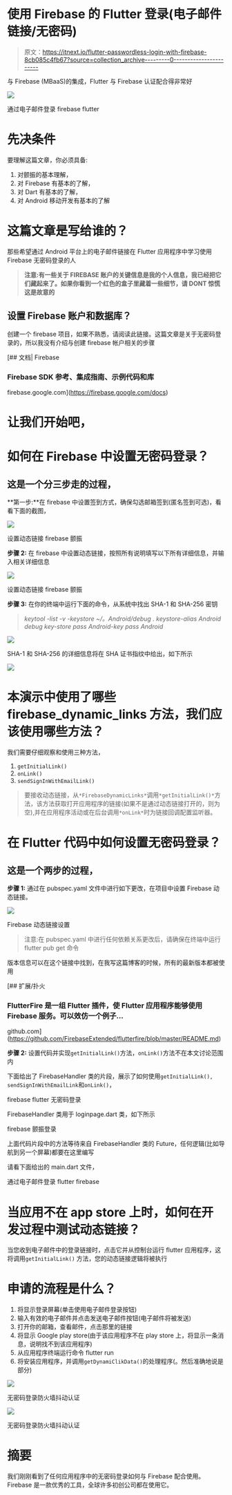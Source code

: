 # 使用 Firebase 的 Flutter 登录(电子邮件链接/无密码)

> 原文：<https://itnext.io/flutter-passwordless-login-with-firebase-8cb085c4fb67?source=collection_archive---------0----------------------->

与 Firebase (MBaaS)的集成，Flutter 与 Firebase 认证配合得非常好

![](img/9293ea5c53b09604499bb62d46f6627b.png)

通过电子邮件登录 firebase flutter

# **先决条件**

要理解这篇文章，你必须具备:

1.  对颤振的基本理解，
2.  对 Firebase 有基本的了解，
3.  对 Dart 有基本的了解，
4.  对 Android 移动开发有基本的了解

# **这篇文章是写给谁的？**

那些希望通过 Android 平台上的电子邮件链接在 Flutter 应用程序中学习使用 Firebase 无密码登录的人

> **注意:有一些关于 FIREBASE 账户的关键信息是我的个人信息，我已经把它们藏起来了。如果你看到一个红色的盒子里藏着一些细节，请 DONT 惊慌这是故意的**

## **设置 Firebase 账户和数据库？**

创建一个 firebase 项目，如果不熟悉，请阅读此链接。这篇文章是关于无密码登录的，所以我没有介绍与创建 firebase 帐户相关的步骤

[](https://firebase.google.com/docs) [## 文档| Firebase

### Firebase SDK 参考、集成指南、示例代码和库

firebase.google.com](https://firebase.google.com/docs) 

# 让我们开始吧，

# 如何在 Firebase 中设置无密码登录？

## 这是一个分三步走的过程，

**第一步:**在 firebase 中设置签到方式，确保勾选邮箱签到(匿名签到可选)，看看下面的截图，

![](img/5dd82c5c6d6b438aa3591cf3084a197c.png)

设置动态链接 firebase 颤振

**步骤 2:** 在 firebase 中设置动态链接，按照所有说明填写以下所有详细信息，并输入相关详细信息

![](img/5cb8fa74a26b0a94388d2337e41ddbe5.png)

设置动态链接 firebase 颤振

**步骤 3:** 在你的终端中运行下面的命令，从系统中找出 SHA-1 和 SHA-256 密钥

> *keytool -list -v -keystore ~/。Android/debug . keystore-alias Android debug key-store pass Android-key pass Android*

![](img/87826366a0fee56730965ef271a69df2.png)

SHA-1 和 SHA-256 的详细信息将在 SHA 证书指纹中给出，如下所示

![](img/6c474689153daa08f4fd07e2173f8866.png)

# 本演示中使用了哪些 firebase_dynamic_links 方法，我们应该使用哪些方法？

我们需要仔细观察和使用三种方法，

1.  `getInitialLink()`
2.  `onLink()`
3.  `sendSignInWithEmailLink()`

> 要接收动态链接，从`*FirebaseDynamicLinks*`调用`*getInitialLink()*`方法，该方法获取打开应用程序的链接(如果不是通过动态链接打开的，则为空),并在应用程序活动或在后台调用`*onLink*`时为链接回调配置监听器。

# 在 Flutter 代码中如何设置无密码登录？

## 这是一个两步的过程，

**步骤 1:** 通过在 pubspec.yaml 文件中进行如下更改，在项目中设置 Firebase 动态链接。

![](img/10276a0fc2c0150dcb9edd6e183b2dae.png)

Firebase 动态链接设置

> 注意:在 pubspec.yaml 中进行任何依赖关系更改后，请确保在终端中运行 flutter pub get 命令

版本信息可以在这个链接中找到，在我写这篇博客的时候，所有的最新版本都被使用

[](https://github.com/FirebaseExtended/flutterfire/blob/master/README.md) [## 扩展/扑火

### FlutterFire 是一组 Flutter 插件，使 Flutter 应用程序能够使用 Firebase 服务。可以效仿一个例子…

github.com](https://github.com/FirebaseExtended/flutterfire/blob/master/README.md) 

**步骤 2:** 设置代码并实现`getInitialLink()`方法，`onLink()`方法不在本文讨论范围内

下面给出了 FirebaseHandler 类的片段，展示了如何使用`getInitialLink(),` `sendSignInWithEmailLink`和`onLink()`，

firebase flutter 无密码登录

FirebaseHandler 类用于 loginpage.dart 类，如下所示

firebase 颤振登录

上面代码片段中的方法等待来自 FirebaseHandler 类的 Future，任何逻辑(比如导航到另一个屏幕)都要在这里编写

请看下面给出的 main.dart 文件，

通过电子邮件登录 flutter firebase

# 当应用不在 app store 上时，如何在开发过程中测试动态链接？

当您收到电子邮件中的登录链接时，点击它并从控制台运行 flutter 应用程序，这将调用`getInitialLink()` 方法，您的动态链接逻辑将被执行

# 申请的流程是什么？

1.  将显示登录屏幕(单击使用电子邮件登录按钮)
2.  输入有效的电子邮件并点击发送电子邮件按钮(电子邮件将被发送)
3.  打开你的邮箱，查看邮件，点击那里的链接
4.  将显示 Google play store(由于该应用程序不在 play store 上，将显示一条消息，说明找不到该应用程序)
5.  从应用程序终端运行命令 flutter run
6.  将安装应用程序，并调用`getDynamiClikData()`的处理程序(。然后准确地说是部分)

![](img/83aaa7ab59e9525114ecfb047faf22d8.png)

无密码登录防火墙抖动认证

![](img/5ad0b7d4499337daf23a1f6ebdafc18b.png)

无密码登录防火墙抖动认证

# 摘要

我们刚刚看到了任何应用程序中的无密码登录如何与 Firebase 配合使用。Firebase 是一款优秀的工具，全球许多初创公司都在使用它。
